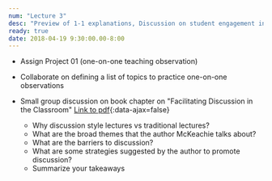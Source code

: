 ```yaml
---
num: "Lecture 3"
desc: "Preview of 1-1 explanations, Discussion on student engagement in the classroom"
ready: true
date: 2018-04-19 9:30:00.00-8:00
---
```



* Assign Project 01 (one-on-one teaching observation)
* Collaborate on defining a list of topics to practice one-on-one observations

* Small group discussion on book chapter on "Facilitating Discussion in the Classroom"
[Link to pdf](/lectures/ic01.pdf){:data-ajax=false}
  * Why discussion style lectures vs traditional lectures?
  * What are the broad themes that the author McKeachie talks about?
  * What are the barriers to discussion? 
  * What are some strategies suggested by the author to promote discussion?
  * Summarize your takeaways

